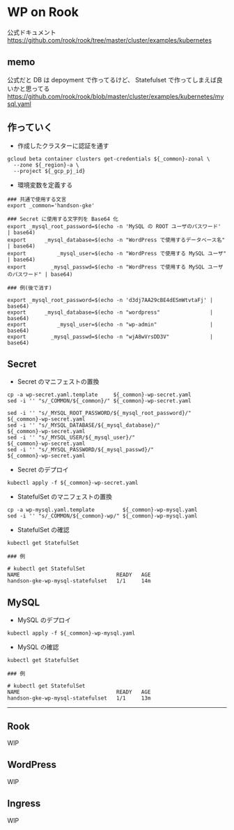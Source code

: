 # WP on Rook


公式ドキュメント
https://github.com/rook/rook/tree/master/cluster/examples/kubernetes


## memo

公式だと DB は depoyment で作ってるけど、 Statefulset で作ってしまえば良いかと思ってる
https://github.com/rook/rook/blob/master/cluster/examples/kubernetes/mysql.yaml



## 作っていく

+ 作成したクラスターに認証を通す

```
gcloud beta container clusters get-credentials ${_common}-zonal \
  --zone ${_region}-a \
  --project ${_gcp_pj_id}
```

+ 環境変数を定義する

```
### 共通で使用する文言
export _common='handson-gke'

### Secret に使用する文字列を Base64 化
export _mysql_root_password=$(echo -n 'MySQL の ROOT ユーザのパスワード'            | base64)
export      _mysql_database=$(echo -n "WordPress で使用するデータベース名"           | base64)
export          _mysql_user=$(echo -n "WordPress で使用する MySQL ユーザ"           | base64)
export        _mysql_passwd=$(echo -n "WordPress で使用する MySQL ユーザのパスワード" | base64)
```

```
### 例(後で消す)

export _mysql_root_password=$(echo -n 'd3dj7AA29cBE4dESmWtvtaFj' | base64)
export      _mysql_database=$(echo -n "wordpress"                | base64)
export          _mysql_user=$(echo -n "wp-admin"                 | base64)
export        _mysql_passwd=$(echo -n "wjA8wVrsDD3V"             | base64)
```

## Secret

+ Secret のマニフェストの置換

```
cp -a wp-secret.yaml.template     ${_common}-wp-secret.yaml
sed -i '' "s/_COMMON/${_common}/" ${_common}-wp-secret.yaml

sed -i '' "s/_MYSQL_ROOT_PASSWORD/${_mysql_root_password}/" ${_common}-wp-secret.yaml
sed -i '' "s/_MYSQL_DATABASE/${_mysql_database}/"           ${_common}-wp-secret.yaml
sed -i '' "s/_MYSQL_USER/${_mysql_user}/"                   ${_common}-wp-secret.yaml
sed -i '' "s/_MYSQL_PASSWORD/${_mysql_passwd}/"             ${_common}-wp-secret.yaml
```

+ Secret のデプロイ

```
kubectl apply -f ${_common}-wp-secret.yaml
```

+ StatefulSet のマニフェストの置換

```
cp -a wp-mysql.yaml.template         ${_common}-wp-mysql.yaml
sed -i '' "s/_COMMON/${_common}-wp/" ${_common}-wp-mysql.yaml
```

+ StatefulSet の確認

```
kubectl get StatefulSet
```
```
### 例

# kubectl get StatefulSet
NAME                               READY   AGE
handson-gke-wp-mysql-statefulset   1/1     14m
```

## MySQL

+ MySQL のデプロイ

```
kubectl apply -f ${_common}-wp-mysql.yaml
```

+ MySQL の確認

```
kubectl get StatefulSet
```
```
### 例

# kubectl get StatefulSet
NAME                               READY   AGE
handson-gke-wp-mysql-statefulset   1/1     13m
```


-------------------------------------------------------------------


## Rook

WIP

## WordPress

WIP

## Ingress

WIP











